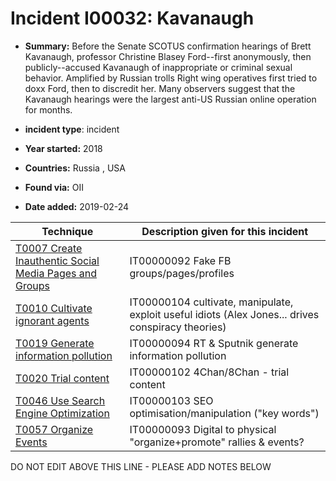 # Incident I00032: Kavanaugh

* **Summary:** Before the Senate SCOTUS confirmation hearings of Brett Kavanaugh, professor Christine Blasey Ford--first anonymously, then publicly--accused Kavanaugh of inappropriate or criminal sexual behavior. Amplified by Russian trolls Right wing operatives first tried to doxx Ford, then to discredit her. Many observers suggest that the Kavanaugh hearings were the largest anti-US Russian online operation for months. 

* **incident type**: incident

* **Year started:** 2018

* **Countries:** Russia , USA

* **Found via:** OII

* **Date added:** 2019-02-24
 

| Technique | Description given for this incident |
| --------- | ------------------------- |
| [T0007 Create Inauthentic Social Media Pages and Groups](../../generated_pages/techniques/T0007.md) | IT00000092 Fake FB groups/pages/profiles  |
| [T0010 Cultivate ignorant agents](../../generated_pages/techniques/T0010.md) | IT00000104 cultivate, manipulate, exploit useful idiots (Alex Jones... drives conspiracy theories) |
| [T0019 Generate information pollution](../../generated_pages/techniques/T0019.md) | IT00000094 RT & Sputnik generate information pollution |
| [T0020 Trial content](../../generated_pages/techniques/T0020.md) | IT00000102 4Chan/8Chan - trial content |
| [T0046 Use Search Engine Optimization](../../generated_pages/techniques/T0046.md) | IT00000103 SEO optimisation/manipulation ("key words") |
| [T0057 Organize Events](../../generated_pages/techniques/T0057.md) | IT00000093 Digital to physical "organize+promote" rallies & events? |


DO NOT EDIT ABOVE THIS LINE - PLEASE ADD NOTES BELOW